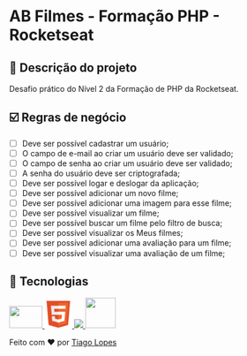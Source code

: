 # AB Filmes - Formação PHP - Rocketseat

## 📖 Descrição do projeto

Desafio prático do Nível 2 da Formação de PHP da Rocketseat.

## ☑️ Regras de negócio

- [ ] Deve ser possível cadastrar um usuário;
- [ ] O campo de e-mail ao criar um usuário deve ser validado;
- [ ] O campo de senha ao criar um usuário deve ser validado;
- [ ] A senha do usuário deve ser criptografada;
- [ ] Deve ser possível logar e deslogar da aplicação;
- [ ] Deve ser possível adicionar um novo filme;
- [ ] Deve ser possível adicionar uma imagem para esse filme;
- [ ] Deve ser possível visualizar um filme;
- [ ] Deve ser possível buscar um filme pelo filtro de busca;
- [ ] Deve ser possível visualizar os Meus filmes;
- [ ] Deve ser possível adicionar uma avaliação para um filme;
- [ ] Deve ser possível visualizar uma avaliação de um filme;

## 🚀 Tecnologias

<div>
<a href="https://www.php.net/" title="PHP" target="_blank">
    <img src="https://upload.wikimedia.org/wikipedia/commons/thumb/3/31/Webysther_20160423_-_Elephpant.svg/2560px-Webysther_20160423_-_Elephpant.svg.png" height="40px" width="60px" />
</a>

<a href="https://developer.mozilla.org/pt-BR/docs/Web/HTML" target="_blank" title="HTML5">
    <img src="https://raw.githubusercontent.com/devicons/devicon/master/icons/html5/html5-original.svg" heigth="50px" width="50px" />
</a>

<a href="https://tailwindcss.com/" title="TailwindCSS" target="_blank">
    <img src="https://static-00.iconduck.com/assets.00/tailwind-css-icon-1024x615-fdeis5r1.png" heigth="50px" width="50px" />
</a>

<a href="https://www.docker.com/" title="Docker" target="_blank">
    <img src="https://www.zadara.com/wp-content/uploads/docker.png" height="55px" width="55px" />
</a>
</div>

Feito com ❤️ por <a href="https://tiagolopes.vercel.app" target="_blank">Tiago Lopes</a>